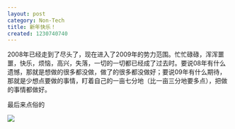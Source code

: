```yaml
---
layout: post
category: Non-Tech
title: 新年快乐！
created: 1230740740
---
```

2008年已经走到了尽头了，现在进入了2009年的势力范围。忙忙碌碌，浑浑噩噩，快乐，烦恼，高兴，失落，一切的一切都已经成了过去时。要说08年有什么遗憾，那就是想做的很多都没做，做了的很多都没做好；要说09年有什么期待，那就是少想点要做的事情，盯着自己的一亩七分地（比一亩三分地要多点），把做的事情都做好。

最后来点俗的

<img src="http://sc.chinaz.com/Files/pic/templates/ppt/ppt369.jpg">
